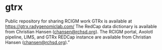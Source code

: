 # gtrx
Public repository for sharing RCIGM work
GTRx is available at https://gtrx.radygenomiclab.com/ 
The RedCap data dictionary is available from Christian Hansen (chansen@rchsd.org). 
The RCIGM portal, Axolotl pipeline, LIMS, and GTRx REDCap instance are available from Christian Hansen (chansen@rchsd.org).”
